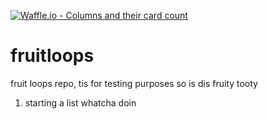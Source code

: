 [![Waffle.io - Columns and their card count](https://badge.waffle.io/kellihsf/fruitloops.png?columns=all)](https://waffle.io/kellihsf/fruitloops?utm_source=badge)
# fruitloops
fruit loops repo, tis for testing purposes
so is dis
fruity tooty
1. starting a list
whatcha doin
